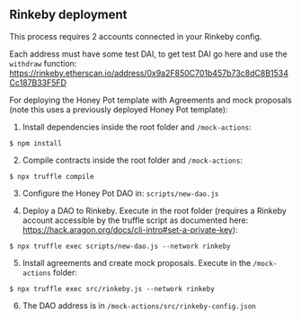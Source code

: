 ## Rinkeby deployment
 
This process requires 2 accounts connected in your Rinkeby config. 

Each address must have some test DAI, to get test DAI go here and use the `withdraw` function:
https://rinkeby.etherscan.io/address/0x9a2F850C701b457b73c8dC8B1534Cc187B33F5FD 

For deploying the Honey Pot template with Agreements and mock proposals (note this uses a previously deployed Honey Pot template):

1) Install dependencies inside the root folder and `/mock-actions`:
```
$ npm install
```

2) Compile contracts inside the root folder and `/mock-actions`:
```
$ npx truffle compile
```

3) Configure the Honey Pot DAO in: `scripts/new-dao.js`

4) Deploy a DAO to Rinkeby. Execute in the root folder (requires a Rinkeby account accessible by the truffle script as documented here:
https://hack.aragon.org/docs/cli-intro#set-a-private-key):
```
$ npx truffle exec scripts/new-dao.js --network rinkeby
```

5) Install agreements and create mock proposals. Execute in the `/mock-actions` folder:
```
$ npx truffle exec src/rinkeby.js --network rinkeby
```

6) The DAO address is in `/mock-actions/src/rinkeby-config.json`
